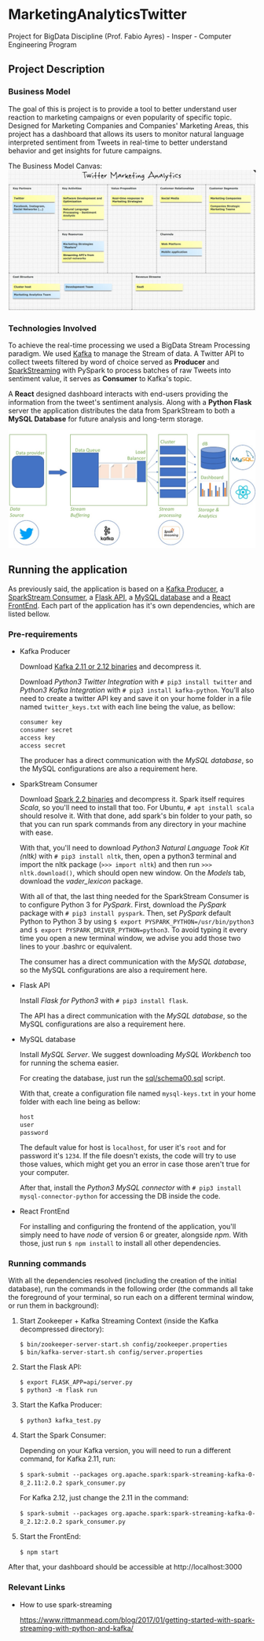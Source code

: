 # MarketingAnalyticsTwitter

Project for BigData Discipline (Prof. Fabio Ayres) - Insper - Computer Engineering Program

## Project Description

### Business Model

The goal of this is project is to provide a tool to better understand user reaction to marketing campaigns or even popularity of
specific topic. Designed for Marketing Companies and Companies' Marketing Areas, this project has a dashboard that allows its users to monitor natural language interpreted sentiment from Tweets in real-time to better understand behavior and get insights for future campaigns.

The Business Model Canvas:
![alt text](https://raw.githubusercontent.com/MatheusDMD/MarketingAnalyticsTwitter/master/images/Canvas.jpeg "Canvas")

### Technologies Involved

To achieve the real-time processing we used a BigData Stream Processing paradigm. We used [Kafka](https://kafka.apache.org/) to manage the Stream of data. A Twitter API to collect tweets filtered by word of choice served as **Producer** and [SparkStreaming](https://spark.apache.org/streaming/) with PySpark to process batches of raw Tweets into sentiment value, it serves as **Consumer** to Kafka's topic.

A **React** designed dashboard interacts with end-users providing the information from the tweet's sentiment analysis. Along with a **Python Flask** server the application distributes the data from SparkStream to both a **MySQL Database** for future analysis and long-term storage.


![alt text](https://raw.githubusercontent.com/MatheusDMD/MarketingAnalyticsTwitter/master/images/Model.jpeg "Model")


## Running the application

As previously said, the application is based on a [Kafka Producer](kafka_test.py), a
[SparkStream Consumer](spark_consumer.py), a [Flask API](api/server.py), a
[MySQL database](sql/schema00.sql) and a [React FrontEnd](front_end). Each part of the
application has it's own dependencies, which are listed bellow.

### Pre-requirements

  * Kafka Producer

    Download [Kafka 2.11 or 2.12 binaries](https://kafka.apache.org/downloads) and decompress it.

    Download *Python3 Twitter Integration* with `# pip3 install twitter` and *Python3 Kafka Integration* with `# pip3 install kafka-python`. You'll also need to create a twitter API key and save it on your home folder in a file named `twitter_keys.txt` with each line being the value, as bellow:

    ```
    consumer key
    consumer secret
    access key
    access secret
    ```

    The producer has a direct communication with the *MySQL database*, so the MySQL configurations are also a requirement here.

  * SparkStream Consumer

    Download [Spark 2.2 binaries](https://spark.apache.org/downloads.html) and decompress it. Spark itself requires *Scala*, so you'll need to install that too. For Ubuntu, `# apt install scala` should resolve it. With that done, add spark's bin folder to your path, so that you can run spark commands from any directory in your machine with ease.

    With that, you'll need to download *Python3 Natural Language Took Kit (nltk)* with `# pip3 install nltk`, then, open a python3 terminal and import the nltk package (`>>> import nltk`) and then run `>>> nltk.download()`, which should open new window. On the *Models* tab, download the *vader_lexicon* package.

    With all of that, the last thing needed for the SparkStream Consumer is to configure Python 3 for *PySpark*. First, download the *PySpark* package with `# pip3 install pyspark`. Then, set *PySpark* default Python to Python 3 by using `$ export PYSPARK_PYTHON=/usr/bin/python3` and `$ export PYSPARK_DRIVER_PYTHON=python3`. To avoid typing it every time you open a new terminal window, we advise you add those two lines to your .bashrc or equivalent.

    The consumer has a direct communication with the *MySQL database*, so the MySQL configurations are also a requirement here.

  * Flask API

    Install *Flask for Python3* with `# pip3 install flask`.

    The API has a direct communication with the *MySQL database*, so the MySQL configurations are also a requirement here.

  * MySQL database

    Install *MySQL Server*. We suggest downloading *MySQL Workbench* too for running the schema easier.

    For creating the database, just run the [sql/schema00.sql](sql/schema00.sql) script.

    With that, create a configuration file named `mysql-keys.txt` in your home folder with each line being as bellow:

    ```
    host
    user
    password
    ```

    The default value for host is `localhost`, for user it's `root` and for password it's `1234`. If the file doesn't exists, the code will try to use those values, which might get you an error in case those aren't true for your computer.

    After that, install the *Python3 MySQL connector* with `# pip3 install mysql-connector-python` for accessing the DB inside the code.

  * React FrontEnd

    For installing and configuring the frontend of the application, you'll simply need to have *node* of version 6 or greater, alongside *npm*. With those, just run `$ npm install` to install all other dependencies.

### Running commands

  With all the dependencies resolved (including the creation of the initial database), run the commands in the following order (the commands all take the foreground of your terminal, so run each on a different terminal window, or run them in background):

  1. Start Zookeeper + Kafka Streaming Context (inside the Kafka decompressed directory):

     ```
     $ bin/zookeeper-server-start.sh config/zookeeper.properties
     $ bin/kafka-server-start.sh config/server.properties
     ```

  2. Start the Flask API:

     ```
     $ export FLASK_APP=api/server.py
     $ python3 -m flask run
     ```

  3. Start the Kafka Producer:

      `$ python3 kafka_test.py`

  4. Start the Spark Consumer:

     Depending on your Kafka version, you will need to run a different command, for Kafka 2.11, run:

     `$ spark-submit --packages org.apache.spark:spark-streaming-kafka-0-8_2.11:2.0.2 spark_consumer.py`

     For Kafka 2.12, just change the 2.11 in the command:

     ```$ spark-submit --packages org.apache.spark:spark-streaming-kafka-0-8_2.12:2.0.2 spark_consumer.py```


  5. Start the FrontEnd:

     `$ npm start`

After that, your dashboard should be accessible at http://localhost:3000


### Relevant Links

  - How to use spark-streaming

    https://www.rittmanmead.com/blog/2017/01/getting-started-with-spark-streaming-with-python-and-kafka/
